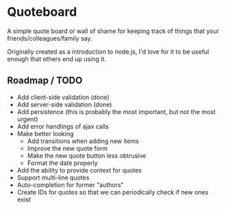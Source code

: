 # Quoteboard

A simple quote board or wall of shame for keeping track of things that your friends/colleagues/family say.

Originally created as a introduction to node.js, I'd love for it to be useful enough that others end up using it.

## Roadmap / TODO

 * Add client-side validation (done)
 * Add server-side validation (done)
 * Add persistence (this is probably the most important, but not the most urgent)
 * Add error handlings of ajax calls
 * Make better looking
	 * Add transitions when adding new items
	 * Improve the new quote form
	 * Make the new quote button less obtrusive
	 * Format the date properly
 * Add the ability to provide context for quotes
 * Support multi-line quotes
 * Auto-completion for former "authors"
 * Create IDs for quotes so that we can periodically check if new ones exist
